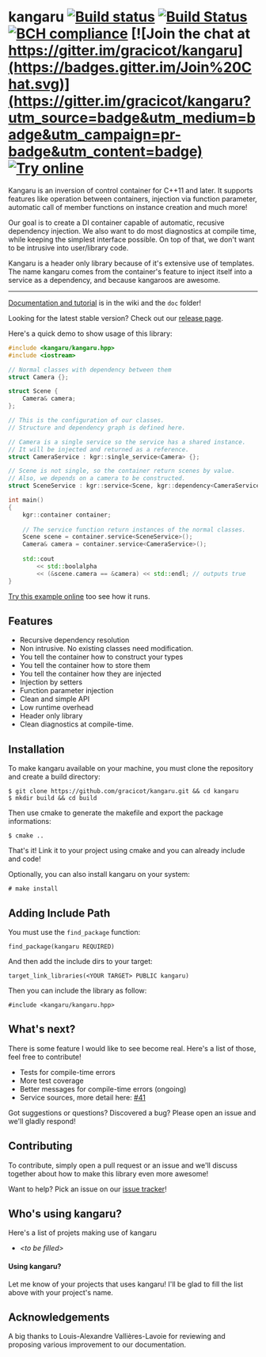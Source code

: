 # kangaru [![Build status](https://ci.appveyor.com/api/projects/status/8gv9iapt3g7mgc4l?svg=true)](https://ci.appveyor.com/project/gracicot/kangaru) [![Build Status](https://travis-ci.org/gracicot/kangaru.svg?branch=master)](https://travis-ci.org/gracicot/kangaru) [![BCH compliance](https://bettercodehub.com/edge/badge/gracicot/kangaru?branch=master)](https://bettercodehub.com/results/gracicot/kangaru) [![Join the chat at https://gitter.im/gracicot/kangaru](https://badges.gitter.im/Join%20Chat.svg)](https://gitter.im/gracicot/kangaru?utm_source=badge&utm_medium=badge&utm_campaign=pr-badge&utm_content=badge) [![Try online](https://img.shields.io/badge/try-online-blue.svg)](https://wandbox.org/permlink/4yPPofe503MUNyGP)

Kangaru is an inversion of control container for C++11 and later. It supports features like operation between containers,
injection via function parameter, automatic call of member functions on instance creation and much more!

Our goal is to create a DI container capable of automatic, recusive dependency injection. We also want to do most diagnostics at compile time, while keeping the simplest interface possible. On top of that, we don't want to be intrusive into user/library code.

Kangaru is a header only library because of it's extensive use of templates.
The name kangaru comes from the container's feature to inject itself into a service as a dependency, and because kangaroos are awesome.

----

[Documentation and tutorial](https://github.com/gracicot/kangaru/wiki) is in the wiki and the `doc` folder!

Looking for the latest stable version? Check out our [release page](https://github.com/gracicot/kangaru/releases).

Here's a quick demo to show usage of this library:
```c++
#include <kangaru/kangaru.hpp>
#include <iostream>

// Normal classes with dependency between them
struct Camera {};

struct Scene {
    Camera& camera;
};

// This is the configuration of our classes.
// Structure and dependency graph is defined here.

// Camera is a single service so the service has a shared instance.
// It will be injected and returned as a reference.
struct CameraService : kgr::single_service<Camera> {};

// Scene is not single, so the container return scenes by value.
// Also, we depends on a camera to be constructed.
struct SceneService : kgr::service<Scene, kgr::dependency<CameraService>> {};

int main()
{
    kgr::container container;
    
    // The service function return instances of the normal classes.
    Scene scene = container.service<SceneService>();
    Camera& camera = container.service<CameraService>();
    
    std::cout
        << std::boolalpha
        << (&scene.camera == &camera) << std::endl; // outputs true
}
```
[Try this example online](https://wandbox.org/permlink/rCfQY4LqysmgXVXV) too see how it runs.

Features
--------

 * Recursive dependency resolution
 * Non intrusive. No existing classes need modification.
 * You tell the container how to construct your types
 * You tell the container how to store them
 * You tell the container how they are injected
 * Injection by setters
 * Function parameter injection
 * Clean and simple API
 * Low runtime overhead
 * Header only library
 * Clean diagnostics at compile-time.

Installation
------------
To make kangaru available on your machine, you must clone the repository and create a build directory:

    $ git clone https://github.com/gracicot/kangaru.git && cd kangaru
    $ mkdir build && cd build

Then use cmake to generate the makefile and export the package informations:

    $ cmake ..

That's it! Link it to your project using cmake and you can already include and code!

Optionally, you can also install kangaru on your system:

    # make install

Adding Include Path
-------------------

You must use the `find_package` function: 

    find_package(kangaru REQUIRED)

And then add the include dirs to your target:

    target_link_libraries(<YOUR TARGET> PUBLIC kangaru)

Then you can include the library as follow:

    #include <kangaru/kangaru.hpp>

What's next?
------------

There is some feature I would like to see become real. Here's a list of those,
feel free to contribute!

 * Tests for compile-time errors
 * More test coverage
 * Better messages for compile-time errors (ongoing)
 * Service sources, more detail here: [#41](https://github.com/gracicot/kangaru/issues/41)

Got suggestions or questions? Discovered a bug? Please open an issue and we'll gladly respond!

Contributing
------------
To contribute, simply open a pull request or an issue and we'll discuss together about how to make this library even more awesome!

Want to help? Pick an issue on our [issue tracker](https://github.com/gracicot/kangaru/issues)!

Who's using kangaru?
--------------------
Here's a list of projets making use of kangaru
 - _\<to be filled>_
   
#### Using kangaru?

Let me know of your projects that uses kangaru! I'll be glad to fill the list above with your project's name.

Acknowledgements
----------------

A big thanks to Louis-Alexandre Vallières-Lavoie for reviewing and proposing various improvement to our documentation.
